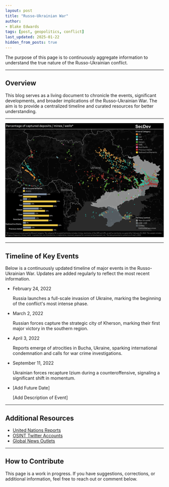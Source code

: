 ```yaml
---
layout: post
title: "Russo-Ukrainian War"
author:
- Blake Edwards
tags: [post, geopolitics, conflict]
last_updated: 2025-01-22
hidden_from_posts: true
---
```


The purpose of this page is to continuously aggregate information to understand the true nature of the Russo-Ukrainian conflict.

---

## Overview

This blog serves as a living document to chronicle the events, significant developments, and broader implications of the Russo-Ukrainian War. The aim is to provide a centralized timeline and curated resources for better understanding.

---

<div class="image-container">
    <img src="/assets/images/posts/Russo-Ukranian_War/captured_resources.png" alt="Captured Resources">
</div>

---

## Timeline of Key Events

Below is a continuously updated timeline of major events in the Russo-Ukrainian War. Updates are added regularly to reflect the most recent information.

<div class="timeline">
    <ul>
        <li>
            <span class="date">February 24, 2022</span>
            <p>Russia launches a full-scale invasion of Ukraine, marking the beginning of the conflict's most intense phase.</p>
        </li>
        <li>
            <span class="date">March 2, 2022</span>
            <p>Russian forces capture the strategic city of Kherson, marking their first major victory in the southern region.</p>
        </li>
        <li>
            <span class="date">April 3, 2022</span>
            <p>Reports emerge of atrocities in Bucha, Ukraine, sparking international condemnation and calls for war crime investigations.</p>
        </li>
        <li>
            <span class="date">September 11, 2022</span>
            <p>Ukrainian forces recapture Izium during a counteroffensive, signaling a significant shift in momentum.</p>
        </li>
        <li>
            <span class="date">[Add Future Date]</span>
            <p>[Add Description of Event]</p>
        </li>
    </ul>
</div>

---

## Additional Resources

- [United Nations Reports](https://www.un.org)
- [OSINT Twitter Accounts](https://twitter.com)
- [Global News Outlets](https://www.bbc.com)

---

## How to Contribute

This page is a work in progress. If you have suggestions, corrections, or additional information, feel free to reach out or comment below.
